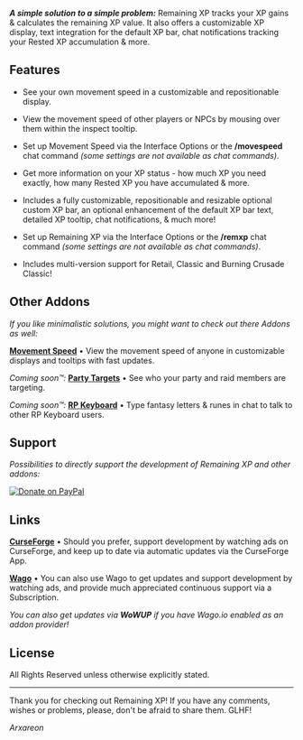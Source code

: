 ***A simple solution to a simple problem:*** Remaining XP tracks your XP gains & calculates the remaining XP value. It also offers a customizable XP display, text integration for the default XP bar, chat notifications tracking your Rested XP accumulation & more.

## Features
* See your own movement speed in a customizable and repositionable display.
* View the movement speed of other players or NPCs by mousing over them within the inspect tooltip.
* Set up Movement Speed via the Interface Options or the **/movespeed** chat command *(some settings are not available as chat commands)*.

* Get more information on your XP status - how much XP you need exactly, how many Rested XP you have accumulated & more.
* Includes a fully customizable, repositionable and resizable optional custom XP bar, an optional enhancement of the default XP bar text, detailed XP tooltip, chat notifications, & much more!
* Set up Remaining XP via the Interface Options or the **/remxp** chat command *(some settings are not available as chat commands)*.
* Includes multi-version support for Retail, Classic and Burning Crusade Classic!

## Other Addons
*If you like minimalistic solutions, you might want to check out there Addons as well:*

[**Movement Speed**](https://bitbucket.org/Arxareon/movement-speed) • View the movement speed of anyone in customizable displays and tooltips with fast updates.

*Coming soon™:*
[**Party Targets**](https://bitbucket.org/Arxareon/party-targets) • See who your party and raid members are targeting.

*Coming soon™:*
[**RP Keyboard**](https://bitbucket.org/Arxareon/rp-keyboard) • Type fantasy letters & runes in chat to talk to other RP Keyboard users.

## Support
*Possibilities to directly support the development of Remaining XP and other addons:*

[![Donate on PayPal](https://upload.wikimedia.org/wikipedia/commons/thumb/b/b5/PayPal.svg/124px-PayPal.svg.png)](https://www.paypal.com/donate/?hosted_button_id=Z4FSAFKA5LX98)

## Links
[**CurseForge**](https://www.curseforge.com/wow/addons/remaining-xp) • Should you prefer, support development by watching ads on CurseForge, and keep up to date via automatic updates via the CurseForge App.

[**Wago**](https://addons.wago.io/addons/remaining-xp) • You can also use Wago to get updates and support development by watching ads, and provide much appreciated continuous support via a Subscription.

*You can also get updates via **WoWUP** if you have Wago.io enabled as an addon provider!*

## License
All Rights Reserved unless otherwise explicitly stated.

- - -
Thank you for checking out Remaining XP!
If you have any comments, wishes or problems, please, don't be afraid to share them. GLHF!

*Arxareon*